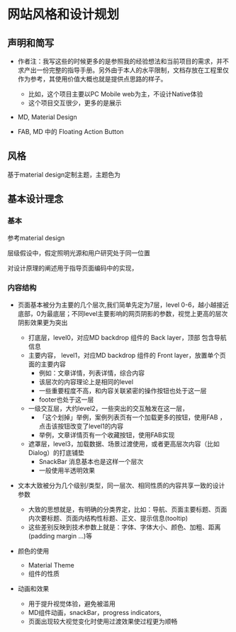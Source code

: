 网站风格和设计规划
===============

## 声明和简写
- 作者注：我写这些的时候更多的是参照我的经验想法和当前项目的需求，并不求产出一份完整的指导手册。另外由于本人的水平限制，文档存放在工程里仅作为参考，其使用价值大概也就是提供点思路的样子。
    - 比如，这个项目主要以PC Mobile web为主，不设计Native体验
    - 这个项目交互很少，更多的是展示

- MD, Material Design
- FAB, MD 中的 Floating Action Button


## 风格

基于material design定制主题，主题色为

## 基本设计理念

### 基本
参考material design

层级假设中，假定照明光源和用户研究处于同一位置

对设计原理的阐述用于指导页面编码中的实现，

### 内容结构
- 页面基本被分为主要的几个层次,我们简单先定为7层，level 0-6，越小越接近底部，0为最底层；不同level主要影响的网页阴影的参数，视觉上更高的层次阴影效果更为突出
    - 打底层，level0，对应MD backdrop 组件的 Back layer，顶部 包含导航信息
    - 主要内容， level1，对应MD backdrop 组件的 Front layer，放置单个页面的主要内容
        - 例如：文章详情，列表详情，综合内容
        - 该层次的内容理论上是相同的level
        - 一些重要程度不高，和内容关联紧密的操作按钮也处于这一层
        - footer也处于这一层
    - 一级交互层，大约level2，一些突出的交互触发在这一层，
        - 「这个划掉」举例，案例列表页有一个加载更多的按钮，使用FAB ，点击该按钮改变了level1的内容
        - 举例，文章详情页有一个收藏按钮，使用FAB实现
    - 遮罩层，level3，加载数据、场景过渡使用，或者更高层次内容（比如Dialog）的打底铺垫
        - SnackBar 消息基本也是这样一个层次
        - 一般使用半透明效果

- 文本大致被分为几个级别/类型，同一层次、相同性质的内容共享一致的设计参数
    - 大致的思想就是，有明确的分类界定，比如：导航、页面主要标题、页面内次要标题、页面内结构性标题、正文、提示信息(tooltip)
    - 这些差别反映到技术参数上就是：字体、字体大小、颜色、加粗、距离(padding margin ...)等

- 颜色的使用
    - Material Theme
    - 组件的性质

- 动画和效果
    - 用于提升视觉体验，避免被滥用
    - MD组件动画，snackBar，progress indicators,
    - 页面出现较大视觉变化时使用过渡效果使过程更为顺畅
